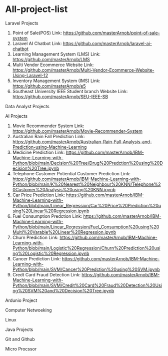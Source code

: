# All-project-list

Laravel Projects
1. Point of Sale(POS)
   Link: https://github.com/masterArnob/point-of-sale-system
2. Laravel AI Chatbot
   Link: https://github.com/masterArnob/laravel-ai-chatbot
3. Learning Management System (LMS)
   Link: https://github.com/masterArnob/LMS
4. Multi Vendor Ecommerce Website
   Link: https://github.com/masterArnob/Multi-Vendor-Ecommerce-Website-Using-Laravel-12
5. Inventory Management System (IMS)
   Link: https://github.com/masterArnob/e5
6. Southeast University IEEE Student branch Website
   Link: https://github.com/masterArnob/SEU-IEEE-SB

Data Analyst Projects

AI Projects
1. Movie Recommender System
   Link: https://github.com/masterArnob/Movie-Recommender-System
2. Australian Rain Fall Prediction
   Link: https://github.com/masterArnob/Australian-Rain-Fall-Analysis-and-Prediction-using-Machine-Learning
3. Medicine Prediction
   Link: https://github.com/masterArnob/IBM-Machine-Learning-with-Python/blob/main/Decision%20Tree/Drug%20Predction%20using%20Decision%20Tree.ipynb
4. Telephone Customer Potiential Customer Prediction
   Link: https://github.com/masterArnob/IBM-Machine-Learning-with-Python/blob/main/K%20Nearest%20Neighbour%20KNN/Telephone%20Customer%20Analysis%20using%20KNN.ipynb
5. Car Price Prediction
   Link: https://github.com/masterArnob/IBM-Machine-Learning-with-Python/blob/main/Linear_Regression/Car%20Price%20Prediction%20using%20Linear%20Regression.ipynb
6. Fuel Consumption Predction
   Link: https://github.com/masterArnob/IBM-Machine-Learning-with-Python/blob/main/Linear_Regression/Fuel_Consumption%20using%20Multi%20Varable%20Linear%20Regression.ipynb
7. Churn Prediction
   Link: https://github.com/masterArnob/IBM-Machine-Learning-with-Python/blob/main/Logistic%20Regression/Churn%20Prediction%20using%20Logistic%20Regression.ipynb
8. Cancer Prediction
   Link: https://github.com/masterArnob/IBM-Machine-Learning-with-Python/blob/main/SVM/Cancer%20Predction%20using%20SVM.ipynb
10. Credt Card Fraud Detection
    Link: https://github.com/masterArnob/IBM-Machine-Learning-with-Python/blob/main/SVM/Credit%20Card%20Fraud%20Detection%20Using%20SVM%20and%20Decision%20Tree.ipynb

Ardunio Project


Computer Netwoeking

Linux

Java Projects


Git and Github


Micro Procssor
